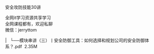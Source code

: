 安全攻防技能30讲

全网it学习资源共享学习<br>全网课程都有，欢迎私聊<br>微信：jerryttom<br>

| &nbsp;&nbsp;└──模块串讲（三）丨安全防御工具：如何选择和规划公司的安全防御体系？.pdf &nbsp;2.35M